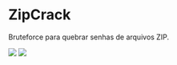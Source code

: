 # ZipCrack
Bruteforce para quebrar senhas de arquivos ZIP.

<img src="https://i.imgur.com/7VjHLph.png">
<img src="https://i.imgur.com/MwZE3h8.png">
